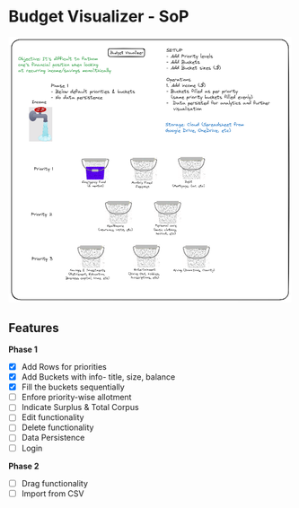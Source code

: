 # Budget Visualizer - SoP

![Budget Visualizer excalidraw](https://github.com/maverikkano/Budget-Visualizer/blob/master/Budget%20Visualizer.excalidraw.png)

## Features

**Phase 1**
- [x] Add Rows for priorities
- [x] Add Buckets with info- title, size, balance
- [x] Fill the buckets sequentially 
- [ ] Enfore priority-wise allotment 
- [ ] Indicate Surplus & Total Corpus
- [ ] Edit functionality
- [ ] Delete functionality
- [ ] Data Persistence
- [ ] Login

**Phase 2**
- [ ] Drag functionality
- [ ] Import from CSV